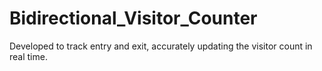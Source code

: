 # Bidirectional_Visitor_Counter
Developed to track entry and exit, accurately updating the  visitor count in real time.
